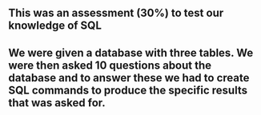 ## This was an assessment (30%) to test our knowledge of SQL

## We were given a database with three tables. We were then asked 10 questions about the database and to answer these we had to create SQL commands to produce the specific results that was asked for.
